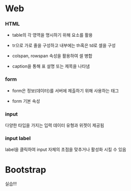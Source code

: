 # Web

### HTML

- table의 각 영역을 명시하기 위해 요소를 활용

- tr으로 가로 줄을 구성하고 내부에는 th혹은 td로 셀을 구성

- colspan, rowspan 속성을 활용하여 셀 병합

- caption을 통해 표 설명 또는 제목을 나타냄

### form

- form은 정보(데이터)를 서버에 제출하기 위해 사용하는 태그

- form 기본 속성

### input

다양한 타입을 가지는 입력 데이터 유형과 위젯이 제공됨

### input label

label을 클릭하여 input 자체의 초점을 맞추거나 활성화 시킬 수 있음

# Bootstrap

실습!!!
